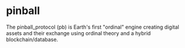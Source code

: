 # pinball
The pinball_protocol (pb) is Earth's first "ordinal" engine creating digital assets and their exchange using ordinal theory and a hybrid blockchain/database.
